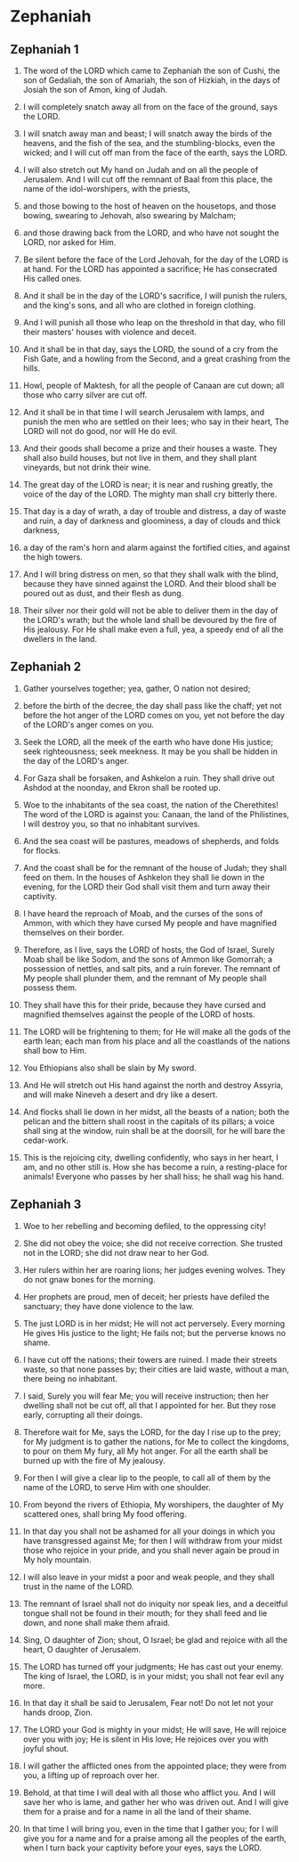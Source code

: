 # Zephaniah

## Zephaniah 1

1. The word of the LORD which came to Zephaniah the son of Cushi, the son of Gedaliah, the son of Amariah, the son of Hizkiah, in the days of Josiah the son of Amon, king of Judah.

2. I will completely snatch away all from on the face of the ground, says the LORD.

3. I will snatch away man and beast; I will snatch away the birds of the heavens, and the fish of the sea, and the stumbling-blocks, even the wicked; and I will cut off man from the face of the earth, says the LORD.

4. I will also stretch out My hand on Judah and on all the people of Jerusalem. And I will cut off the remnant of Baal from this place, the name of the idol-worshipers, with the priests,

5. and those bowing to the host of heaven on the housetops, and those bowing, swearing to Jehovah, also swearing by Malcham;

6. and those drawing back from the LORD, and who have not sought the LORD, nor asked for Him.   

7. Be silent before the face of the Lord Jehovah, for the day of the LORD is at hand. For the LORD has appointed a sacrifice; He has consecrated His called ones.

8. And it shall be in the day of the LORD's sacrifice, I will punish the rulers, and the king's sons, and all who are clothed in foreign clothing.

9. And I will punish all those who leap on the threshold in that day, who fill their masters' houses with violence and deceit.

10. And it shall be in that day, says the LORD, the sound of a cry from the Fish Gate, and a howling from the Second, and a great crashing from the hills.

11. Howl, people of Maktesh, for all the people of Canaan are cut down; all those who carry silver are cut off.

12. And it shall be in that time I will search Jerusalem with lamps, and punish the men who are settled on their lees; who say in their heart, The LORD will not do good, nor will He do evil.

13. And their goods shall become a prize and their houses a waste. They shall also build houses, but not live in them, and they shall plant vineyards, but not drink their wine.   

14. The great day of the LORD is near; it is near and rushing greatly, the voice of the day of the LORD. The mighty man shall cry bitterly there.

15. That day is a day of wrath, a day of trouble and distress, a day of waste and ruin, a day of darkness and gloominess, a day of clouds and thick darkness,

16. a day of the ram's horn and alarm against the fortified cities, and against the high towers.

17. And I will bring distress on men, so that they shall walk with the blind, because they have sinned against the LORD. And their blood shall be poured out as dust, and their flesh as dung.

18. Their silver nor their gold will not be able to deliver them in the day of the LORD's wrath; but the whole land shall be devoured by the fire of His jealousy. For He shall make even a full, yea, a speedy end of all the dwellers in the land.  

## Zephaniah 2

1. Gather yourselves together; yea, gather, O nation not desired;

2. before the birth of the decree, the day shall pass like the chaff; yet not before the hot anger of the LORD comes on you, yet not before the day of the LORD's anger comes on you.

3. Seek the LORD, all the meek of the earth who have done His justice; seek righteousness; seek meekness. It may be you shall be hidden in the day of the LORD's anger.   

4. For Gaza shall be forsaken, and Ashkelon a ruin. They shall drive out Ashdod at the noonday, and Ekron shall be rooted up.

5. Woe to the inhabitants of the sea coast, the nation of the Cherethites! The word of the LORD is against you: Canaan, the land of the Philistines, I will destroy you, so that no inhabitant survives.

6. And the sea coast will be pastures, meadows of shepherds, and folds for flocks.

7. And the coast shall be for the remnant of the house of Judah; they shall feed on them. In the houses of Ashkelon they shall lie down in the evening, for the LORD their God shall visit them and turn away their captivity.   

8. I have heard the reproach of Moab, and the curses of the sons of Ammon, with which they have cursed My people and have magnified themselves on their border.

9. Therefore, as I live, says the LORD of hosts, the God of Israel, Surely Moab shall be like Sodom, and the sons of Ammon like Gomorrah; a possession of nettles, and salt pits, and a ruin forever. The remnant of My people shall plunder them, and the remnant of My people shall possess them.

10. They shall have this for their pride, because they have cursed and magnified themselves against the people of the LORD of hosts.

11. The LORD will be frightening to them; for He will make all the gods of the earth lean; each man from his place and all the coastlands of the nations shall bow to Him.   

12. You Ethiopians also shall be slain by My sword.

13. And He will stretch out His hand against the north and destroy Assyria, and will make Nineveh a desert and dry like a desert.

14. And flocks shall lie down in her midst, all the beasts of a nation; both the pelican and the bittern shall roost in the capitals of its pillars; a voice shall sing at the window, ruin shall be at the doorsill, for he will bare the cedar-work.

15. This is the rejoicing city, dwelling confidently, who says in her heart, I am, and no other still is. How she has become a ruin, a resting-place for animals! Everyone who passes by her shall hiss; he shall wag his hand.  

## Zephaniah 3

1. Woe to her rebelling and becoming defiled, to the oppressing city!

2. She did not obey the voice; she did not receive correction. She trusted not in the LORD; she did not draw near to her God.

3. Her rulers within her are roaring lions; her judges evening wolves. They do not gnaw bones for the morning.

4. Her prophets are proud, men of deceit; her priests have defiled the sanctuary; they have done violence to the law.

5. The just LORD is in her midst; He will not act perversely. Every morning He gives His justice to the light; He fails not; but the perverse knows no shame.

6. I have cut off the nations; their towers are ruined. I made their streets waste, so that none passes by; their cities are laid waste, without a man, there being no inhabitant.

7. I said, Surely you will fear Me; you will receive instruction; then her dwelling shall not be cut off, all that I appointed for her. But they rose early, corrupting all their doings.   

8. Therefore wait for Me, says the LORD, for the day I rise up to the prey; for My judgment is to gather the nations, for Me to collect the kingdoms, to pour on them My fury, all My hot anger. For all the earth shall be burned up with the fire of My jealousy.

9. For then I will give a clear lip to the people, to call all of them by the name of the LORD, to serve Him with one shoulder.

10. From beyond the rivers of Ethiopia, My worshipers, the daughter of My scattered ones, shall bring My food offering.

11. In that day you shall not be ashamed for all your doings in which you have transgressed against Me; for then I will withdraw from your midst those who rejoice in your pride, and you shall never again be proud in My holy mountain.

12. I will also leave in your midst a poor and weak people, and they shall trust in the name of the LORD.

13. The remnant of Israel shall not do iniquity nor speak lies, and a deceitful tongue shall not be found in their mouth; for they shall feed and lie down, and none shall make them afraid.   

14. Sing, O daughter of Zion; shout, O Israel; be glad and rejoice with all the heart, O daughter of Jerusalem.

15. The LORD has turned off your judgments; He has cast out your enemy. The king of Israel, the LORD, is in your midst; you shall not fear evil any more.

16. In that day it shall be said to Jerusalem, Fear not! Do not let not your hands droop, Zion.

17. The LORD your God is mighty in your midst; He will save, He will rejoice over you with joy; He is silent in His love; He rejoices over you with joyful shout.

18. I will gather the afflicted ones from the appointed place; they were from you, a lifting up of reproach over her.

19. Behold, at that time I will deal with all those who afflict you. And I will save her who is lame, and gather her who was driven out. And I will give them for a praise and for a name in all the land of their shame.

20. In that time I will bring you, even in the time that I gather you; for I will give you for a name and for a praise among all the peoples of the earth, when I turn back your captivity before your eyes, says the LORD.  